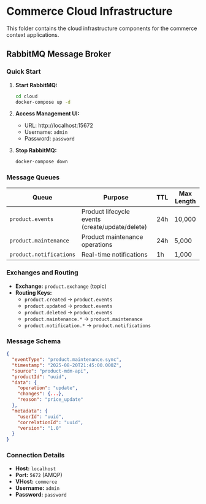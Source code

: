 # Commerce Cloud Infrastructure

This folder contains the cloud infrastructure components for the commerce context applications.

## RabbitMQ Message Broker

### Quick Start

1. **Start RabbitMQ:**
   ```bash
   cd cloud
   docker-compose up -d
   ```

2. **Access Management UI:**
   - URL: http://localhost:15672
   - Username: `admin`
   - Password: `password`

3. **Stop RabbitMQ:**
   ```bash
   docker-compose down
   ```

### Message Queues

| Queue | Purpose | TTL | Max Length |
|-------|---------|-----|------------|
| `product.events` | Product lifecycle events (create/update/delete) | 24h | 10,000 |
| `product.maintenance` | Product maintenance operations | 24h | 5,000 |
| `product.notifications` | Real-time notifications | 1h | 1,000 |

### Exchanges and Routing

- **Exchange:** `product.exchange` (topic)
- **Routing Keys:**
  - `product.created` → `product.events`
  - `product.updated` → `product.events`
  - `product.deleted` → `product.events`
  - `product.maintenance.*` → `product.maintenance`
  - `product.notification.*` → `product.notifications`

### Message Schema

```json
{
  "eventType": "product.maintenance.sync",
  "timestamp": "2025-08-20T21:45:00.000Z",
  "source": "product-mdm-api",
  "productId": "uuid",
  "data": {
    "operation": "update",
    "changes": {...},
    "reason": "price_update"
  },
  "metadata": {
    "userId": "uuid",
    "correlationId": "uuid",
    "version": "1.0"
  }
}
```

### Connection Details

- **Host:** `localhost`
- **Port:** `5672` (AMQP)
- **VHost:** `commerce`
- **Username:** `admin`
- **Password:** `password`